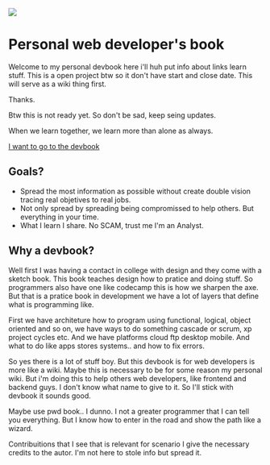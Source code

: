 <a href="/"><img src="https://img.shields.io/badge/Home%20-333.svg"></a>

# Personal web developer's book

Welcome to my personal devbook here i'll huh put info about links learn stuff.
This is a open project btw so it don't have start and close date. This will serve as a wiki thing first.

Thanks.

Btw this is not ready yet. So don't be sad, keep seing updates.

When we learn together, we learn more than alone as always.

[I want to go to the devbook](https://github.com/hiagosilverio/web-devbook/wiki)

## Goals?

* Spread the most information as possible without create double vision tracing real objetives to real jobs.
* Not only spread by spreading being compromissed to help others. But everything in your time.
* What I learn I share. No SCAM, trust me I'm an Analyst.

## Why a devbook?

Well first I was having a contact in college with design and they come with a sketch book. This book teaches design how to pratice and doing stuff.
So programmers also have one like codecamp this is how we sharpen the axe. But that is a pratice book in development we have a lot of layers that define what is programming like.

First we have architeture how to program using functional, logical, object oriented and so on, we have ways to do something cascade or scrum, xp project cycles etc.
And we have platforms cloud ftp desktop mobile. And what to do like apps stores systems.. and how to fix errors.

So yes there is a lot of stuff boy. But this devbook is for web developers is more like a wiki. Maybe this is necessary to be for some reason my personal wiki. But i'm doing this to help others web developers, like frontend and backend guys. I don't know what name to give to it. So I'll stick with devbook it sounds good.

Maybe use pwd book.. I dunno. I not a greater programmer that I can tell you everything. But I know how to enter in the road and show the path like a wizard.

Contribuitions that I see that is relevant for scenario I give the necessary credits to the autor. I'm not here to stole info but spread it.

